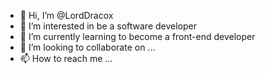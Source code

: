 - 👋 Hi, I’m @LordDracox
- 👀 I’m interested in be a software developer
- 🌱 I’m currently learning to become a front-end developer
- 💞️ I’m looking to collaborate on ...
- 📫 How to reach me ...

<!---
LordDracox/LordDracox is a ✨ special ✨ repository because its `README.md` (this file) appears on your GitHub profile.
You can click the Preview link to take a look at your changes.
--->
